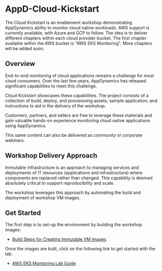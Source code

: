 # AppD-Cloud-Kickstart

The Cloud Kickstart is an enablement workshop demonstrating AppDynamics ability to monitor cloud native workloads. AWS support is currently available, with Azure and GCP to follow. The idea is to deliver different chapters within each cloud provider bucket. The first chapter available within the AWS bucket is "AWS EKS Monitoring". More chapters will be added soon.

## Overview

End-to-end monitoring of cloud applications remains a challenge for most cloud consumers. Over the last few years, AppDynamics has released significant capabilities to meet this challenge.

Cloud Kickstart showcases these capabilities. The project consists of a collection of build, deploy, and provisioning assets; sample application; and instructions to aid in the delivery of the workshop.

Customers, partners, and sellers are free to leverage these materials and gain valuable hands-on experience monitoring cloud native applications using AppDynamics.

This same content can also be delivered as community or corporate webinars.

## Workshop Delivery Approach

Immutable infrastructure is an approach to managing services and deployments of IT resources (applications and infrastructure) where components are replaced rather than changed. This capability is deemed absolutely critical to support reproducibility and scale.

The workshop leverages this approach by automating the build and deployment of workshop VM images.

## Get Started

The first step is to set-up the environment by building the workshop images:

-	[Build Steps for Creating Immutable VM Images](BUILD_STEPS_FOR_CREATING_IMMUTABLE_VM_IMAGES.md)

Once the images are built, click on the following link to get started with the lab:

-	[AWS EKS Monitoring Lab Guide](workshops/aws/eks-monitoring-lab/aws-eks-monitoring.md)
